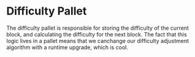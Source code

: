# Difficulty Pallet

The difficulty pallet is responsible for storing the difficulty of the current block, and calculating the difficulty for the next block.
The fact that this logic lives in a pallet means that we canchange our difficulty adjustment algorithm with a runtime upgrade, which is cool.


